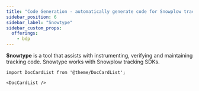 ```yaml
---
title: "Code Generation - automatically generate code for Snowplow tracking SDKs"
sidebar_position: 6
sidebar_label: "Snowtype"
sidebar_custom_props:
  offerings:
    - bdp
---
```


**Snowtype** is a tool that assists with instrumenting, verifying and maintaining tracking code. Snowtype works with Snowplow tracking SDKs.

```mdx-code-block
import DocCardList from '@theme/DocCardList';

<DocCardList />
```
